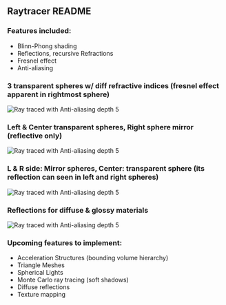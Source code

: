 ## Raytracer README
### Features included: 
* Blinn-Phong shading
* Reflections, recursive Refractions 
* Fresnel effect
* Anti-aliasing
### 3 transparent spheres w/ diff refractive indices (fresnel effect apparent in rightmost sphere)
![Ray traced with Anti-aliasing depth 5](https://github.com/Xavierkst/Raytracer_build/blob/Refactored_branch/testFile_1.jpg)
### Left & Center transparent spheres, Right sphere mirror (reflective only) 
![Ray traced with Anti-aliasing depth 5](https://github.com/Xavierkst/Raytracer_build/blob/Refactored_branch/testFile_AA_5_reflections.jpg)
### L & R side: Mirror spheres, Center: transparent sphere (its reflection can seen in left and right spheres) 
![Ray traced with Anti-aliasing depth 5](https://github.com/Xavierkst/Raytracer_build/blob/master/testFile_2.jpg)
### Reflections for diffuse & glossy materials
![Ray traced with Anti-aliasing depth 5](https://github.com/Xavierkst/Raytracer_build/blob/Refactored_branch/testFile_AA_5.jpg)
### Upcoming features to implement:  
* Acceleration Structures (bounding volume hierarchy)
* Triangle Meshes 
* Spherical Lights 
* Monte Carlo ray tracing (soft shadows) 
* Diffuse reflections
* Texture mapping
